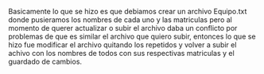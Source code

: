 Basicamente lo que se hizo es que debiamos crear un archivo Equipo.txt donde pusieramos los nombres de cada uno y las matriculas pero al momento de querer actualizar o subir el archivo daba un conflicto por problemas de que es similar el archivo que quiero subir, entonces lo que se hizo fue modificar el archivo quitando los repetidos y volver a subir el achivo con los nombres de todos con sus respectivas matriculas y el guardado de cambios.